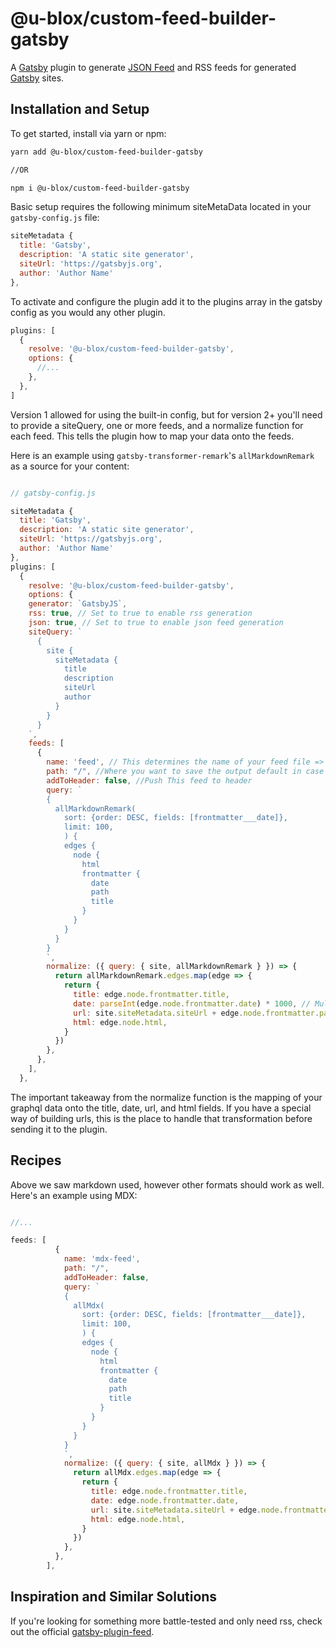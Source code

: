 # @u-blox/custom-feed-builder-gatsby

A [Gatsby](https://gatsbyjs.org) plugin to generate [JSON Feed](https://jsonfeed.org/) and RSS feeds for generated [Gatsby](https://gatsbyjs.org) sites.

## Installation and Setup

To get started, install via yarn or npm:

```bash
yarn add @u-blox/custom-feed-builder-gatsby

//OR

npm i @u-blox/custom-feed-builder-gatsby


```

Basic setup requires the following minimum siteMetaData located in your `gatsby-config.js` file:

```js
siteMetadata {
  title: 'Gatsby',
  description: 'A static site generator',
  siteUrl: 'https://gatsbyjs.org',
  author: 'Author Name'
},
```

To activate and configure the plugin add it to the plugins array in the gatsby config as you would any other plugin.

```js
plugins: [
  {
    resolve: '@u-blox/custom-feed-builder-gatsby',
    options: {
      //...
    },
  },
]
```

Version 1 allowed for using the built-in config, but for version 2+ you'll need to provide a siteQuery, one or more feeds, and a normalize function for each feed. This tells the plugin how to map your data onto the feeds.

Here is an example using `gatsby-transformer-remark`'s `allMarkdownRemark` as a source for your content:

```javascript

// gatsby-config.js

siteMetadata {
  title: 'Gatsby',
  description: 'A static site generator',
  siteUrl: 'https://gatsbyjs.org',
  author: 'Author Name'
},
plugins: [
  {
    resolve: '@u-blox/custom-feed-builder-gatsby',
    options: {
    generator: `GatsbyJS`,
    rss: true, // Set to true to enable rss generation
    json: true, // Set to true to enable json feed generation
    siteQuery: `
      {
        site {
          siteMetadata {
            title
            description
            siteUrl
            author
          }
        }
      }
    `,
    feeds: [
      {
        name: 'feed', // This determines the name of your feed file => feed.json & feed.xml
        path: "/", //Where you want to save the output default in case of / or empty it will be public
        addToHeader: false, //Push This feed to header
        query: `
        {
          allMarkdownRemark(
            sort: {order: DESC, fields: [frontmatter___date]},
            limit: 100,
            ) {
            edges {
              node {
                html
                frontmatter {
                  date
                  path
                  title
                }
              }
            }
          }
        }
        `,
        normalize: ({ query: { site, allMarkdownRemark } }) => {
          return allMarkdownRemark.edges.map(edge => {
            return {
              title: edge.node.frontmatter.title,
              date: parseInt(edge.node.frontmatter.date) * 1000, // Multiply In case you have unix timestamp
              url: site.siteMetadata.siteUrl + edge.node.frontmatter.path,
              html: edge.node.html,
            }
          })
        },
      },
    ],
  },
```

The important takeaway from the normalize function is the mapping of your graphql data onto the title, date, url, and html fields. If you have a special way of building urls, this is the place to handle that transformation before sending it to the plugin.

## Recipes

Above we saw markdown used, however other formats should work as well. Here's an example using MDX:

```js

//...

feeds: [
          {
            name: 'mdx-feed',
            path: "/",
            addToHeader: false,
            query: `
            {
              allMdx(
                sort: {order: DESC, fields: [frontmatter___date]},
                limit: 100,
                ) {
                edges {
                  node {
                    html
                    frontmatter {
                      date
                      path
                      title
                    }
                  }
                }
              }
            }
            `,
            normalize: ({ query: { site, allMdx } }) => {
              return allMdx.edges.map(edge => {
                return {
                  title: edge.node.frontmatter.title,
                  date: edge.node.frontmatter.date,
                  url: site.siteMetadata.siteUrl + edge.node.frontmatter.path,
                  html: edge.node.html,
                }
              })
            },
          },
        ],

```

## Inspiration and Similar Solutions

If you're looking for something more battle-tested and only need rss, check out the official [gatsby-plugin-feed](https://www.gatsbyjs.org/packages/gatsby-plugin-feed/).
